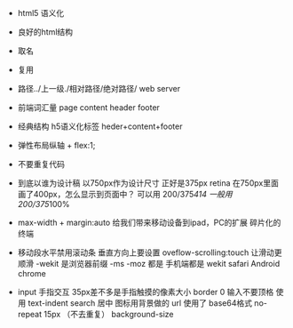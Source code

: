 - html5 语义化
- 良好的html结构
- 取名
- 复用

- 路径../上一级./相对路径/绝对路径/  web server
- 前端词汇量
    page content header footer
  
- 经典结构  h5语义化标签
  heder+content+footer
- 弹性布局纵轴 + flex:1;
- 不要重复代码
- 到底以谁为设计稿  以750px作为设计尺寸  正好是375px retina
    在750px里面画了400px，怎么显示到页面中？
     可以用 200/375*414 
     一般用 200/375*100%
- max-width + margin:auto 给我们带来移动设备到ipad，PC的扩展  碎片化的终端
- 移动段水平禁用滚动条  垂直方向上要设置 oveflow-scrolling:touch 让滑动更顺滑
 -wekit 是浏览器前缀  -ms  -moz  都是
 手机端都是 wekit safari Android chrome

 - input 
    手指交互   35px差不多是手指触摸的像素大小
    border 0 
    输入不要顶格  使用 text-indent
    search 居中
    图标用背景做的 url 使用了 base64格式 no-repeat 15px （不去重复）
    background-size 